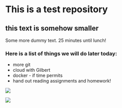 # This is a test repository

## this text is somehow smaller

Some more dummy text. 25 minutes until lunch!

### Here is a list of things we will do later today:

* more git
* cloud with Gilbert
* docker - if time permits
* hand out reading assignments and homework!

![](lavo2.png)

![](https://raw.githubusercontent.com/hellojoechip/NUS-test-20210111/main/lavo2.png)



